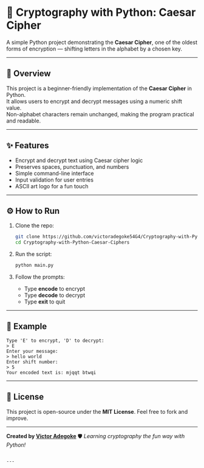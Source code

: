 # 🔐 Cryptography with Python: Caesar Cipher

A simple Python project demonstrating the **Caesar Cipher**, one of the oldest forms of encryption — shifting letters in the alphabet by a chosen key.

---

## 🧠 Overview
This project is a beginner-friendly implementation of the **Caesar Cipher** in Python.  
It allows users to encrypt and decrypt messages using a numeric shift value.  
Non-alphabet characters remain unchanged, making the program practical and readable.

---

## ✨ Features
- Encrypt and decrypt text using Caesar cipher logic  
- Preserves spaces, punctuation, and numbers  
- Simple command-line interface  
- Input validation for user entries  
- ASCII art logo for a fun touch  

---

## ⚙️ How to Run
1. Clone the repo:
   ```bash
   git clone https://github.com/victoradegoke54G4/Cryptography-with-Python-Caesar-Ciphers.git
   cd Cryptography-with-Python-Caesar-Ciphers
    ````

2. Run the script:

   ```bash
   python main.py
   ```

3. Follow the prompts:

   * Type **encode** to encrypt
   * Type **decode** to decrypt
   * Type **exit** to quit

---

## 🧮 Example

```
Type 'E' to encrypt, 'D' to decrypt:
> E
Enter your message:
> hello world
Enter shift number:
> 5
Your encoded text is: mjqqt btwqi
```
---

## 📜 License

This project is open-source under the **MIT License**.
Feel free to fork and improve.

---

**Created by [Victor Adegoke](https://github.com/victoradegoke54G4)**
🛡️ *Learning cryptography the fun way with Python!*

```

---
